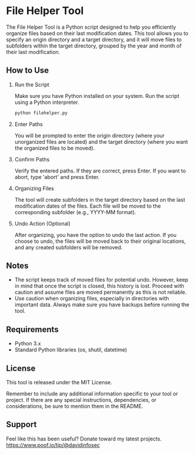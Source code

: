 # File Helper Tool

The File Helper Tool is a Python script designed to help you efficiently organize files based on their last modification dates. This tool allows you to specify an origin directory and a target directory, and it will move files to subfolders within the target directory, grouped by the year and month of their last modification.

## How to Use

1. Run the Script

    Make sure you have Python installed on your system. Run the script using a Python interpreter.

    ```bash
    python filehelper.py
    ```

2. Enter Paths

    You will be prompted to enter the origin directory (where your unorganized files are located) and the target directory (where you want the organized files to be moved).

3. Confirm Paths

    Verify the entered paths. If they are correct, press Enter. If you want to abort, type 'abort' and press Enter.

4. Organizing Files

    The tool will create subfolders in the target directory based on the last modification dates of the files. Each file will be moved to the corresponding subfolder (e.g., YYYY-MM format).

5. Undo Action (Optional)

    After organizing, you have the option to undo the last action. If you choose to undo, the files will be moved back to their original locations, and any created subfolders will be removed.

## Notes

- The script keeps track of moved files for potential undo. However, keep in mind that once the script is closed, this history is lost. Proceed with caution and assume files are moved permanently as this is not reliable.
- Use caution when organizing files, especially in directories with important data. Always make sure you have backups before running the tool.

## Requirements

- Python 3.x
- Standard Python libraries (os, shutil, datetime)

## License

This tool is released under the MIT License.

Remember to include any additional information specific to your tool or project. If there are any special instructions, dependencies, or considerations, be sure to mention them in the README.

## Support

Feel like this has been useful? Donate toward my latest projects. https://www.poof.io/tip/@davidinfosec
